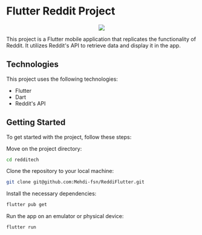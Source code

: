 # Flutter Reddit Project

<p align="center">
<img src="./redditech/assets/presentation_app.gif">
</p>

This project is a Flutter mobile application that replicates the functionality of Reddit. It utilizes Reddit's API to retrieve data and display it in the app.

## Technologies
This project uses the following technologies:

- Flutter
- Dart
- Reddit's API

## Getting Started

To get started with the project, follow these steps:

Move on the project directory:
```bash
cd redditech
```

Clone the repository to your local machine:
```bash
git clone git@github.com:Mehdi-fsn/ReddiFlutter.git
```

Install the necessary dependencies:
```bash
flutter pub get
``` 

Run the app on an emulator or physical device:
```bash
flutter run
```